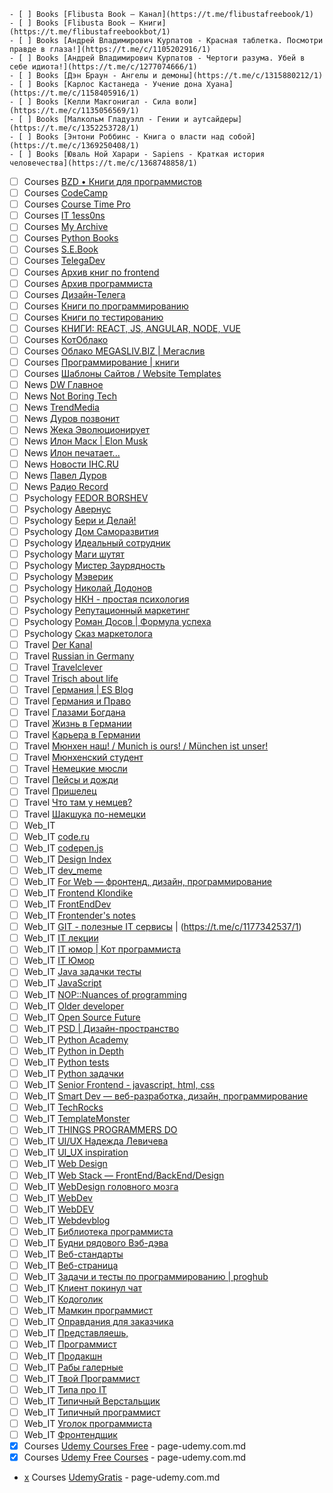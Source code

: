     - [ ] Books [Flibusta Book — Канал](https://t.me/flibustafreebook/1)
    - [ ] Books [Flibusta Book — Книги](https://t.me/flibustafreebookbot/1)
    - [ ] Books [Андрей Владимирович Курпатов - Красная таблетка. Посмотри правде в глаза!](https://t.me/c/1105202916/1)
    - [ ] Books [Андрей Владимирович Курпатов - Чертоги разума. Убей в себе идиота!](https://t.me/c/1277074666/1)
    - [ ] Books [Дэн Браун - Ангелы и демоны](https://t.me/c/1315880212/1)
    - [ ] Books [Карлос Кастанеда - Учение дона Хуана](https://t.me/c/1158405916/1)
    - [ ] Books [Келли Макгонигал - Сила воли](https://t.me/c/1135056569/1)
    - [ ] Books [Малкольм Гладуэлл - Гении и аутсайдеры](https://t.me/c/1352253728/1)
    - [ ] Books [Энтони Роббинс - Книга о власти над собой](https://t.me/c/1369250408/1)
    - [ ] Books [Юваль Ной Харари - Sapiens - Краткая история человечества](https://t.me/c/1368748858/1)
- [ ] Courses [BZD • Книги для программистов](https://t.me/bzd_channel/1)
- [ ] Courses [CodeCamp](https://t.me/campcode)
- [ ] Courses [Course Time Pro](https://t.me/CourseTimePro)
- [ ] Courses [IT 1ess0ns](https://t.me/IT_1ess0ns/1)
- [ ] Courses [My Archive](https://t.me/creative_archive/1)
- [ ] Courses [Python Books](https://t.me/pythonbooks/1)
- [ ] Courses [S.E.Book](https://t.me/S_E_Book)
- [ ] Courses [TelegaDev](https://t.me/telegadev/1)
- [ ] Courses [Архив книг по frontend](https://t.me/frontendarchive/1)
- [ ] Courses [Архив программиста](https://t.me/techrocksarchive/1)
- [ ] Courses [Дизайн-Телега](https://t.me/design_telega/1)
- [ ] Courses [Книги по программированию](https://t.me/python_books_archive/1)
- [ ] Courses [Книги по тестированию](https://t.me/bookqa/1)
- [ ] Courses [КНИГИ: REACT, JS, ANGULAR, NODE, VUE](https://t.me/frontbooks/1)
- [ ] Courses [КотОблако](https://t.me/slifcloud/1)
- [ ] Courses [Облако MEGASLIV.BIZ | Мегаслив](https://t.me/cloudcourse/1)
- [ ] Courses [Программирование | книги](https://t.me/it_boooks/1)
- [ ] Courses [Шаблоны Cайтов / Website Templates](https://t.me/templatesite/1)
- [ ] News [DW Главное](https://t.me/dwglavnoe/1)
- [ ] News [Not Boring Tech](https://t.me/notboring_tech/1)
- [ ] News [TrendMedia](https://t.me/TrendMediaChannel/1)
- [ ] News [Дуров позвонит](https://t.me/DurovTV/1)
- [ ] News [Жека Эволюционирует](https://t.me/ono_tebya_sozhret/1)
- [ ] News [Илон Маск | Elon Musk](https://t.me/elonmusk_ru/1)
- [ ] News [Илон печатает...](https://t.me/Muskich/1)
- [ ] News [Новости IHC.RU](https://t.me/ihc_ru/1)
- [ ] News [Павел Дуров](https://t.me/durov_russia/1)
- [ ] News [Радио Record](https://t.me/radiorecord/1)
- [ ] Psychology [FEDOR BORSHEV](https://t.me/pmdaily/1)
- [ ] Psychology [Авернус](https://t.me/avernuslab/1)
- [ ] Psychology [Бери и Делай!](https://t.me/energia_uspexa/1)
- [ ] Psychology [Дом Саморазвития](https://t.me/domsamorazvitiya/1)
- [ ] Psychology [Идеальный сотрудник](https://t.me/russiaHH/1)
- [ ] Psychology [Маги шутят](https://t.me/bash_mag/1)
- [ ] Psychology [Мистер Заурядность](https://t.me/mrzauryadnost/1)
- [ ] Psychology [Мэверик](https://t.me/freeman365/1)
- [ ] Psychology [Николай Додонов](https://t.me/n_dodonov/1)
- [ ] Psychology [НКН - простая психология](https://t.me/nkn_psi/1)
- [ ] Psychology [Репутационный маркетинг](https://t.me/reputant/1)
- [ ] Psychology [Роман Досов | Формула успеха](https://t.me/romandosov_blog/1)
- [ ] Psychology [Сказ маркетолога](https://t.me/moj_marketing/1)
- [ ] Travel [Der Kanal](https://t.me/austriakanal/1)
- [ ] Travel [Russian in Germany](https://t.me/survival_bias/1)
- [ ] Travel [Travelclever](https://t.me/travelclever/1)
- [ ] Travel [Trisch about life](https://t.me/trischme/1)
- [ ] Travel [Германия | ES Blog](https://t.me/es_blog/1)
- [ ] Travel [Германия и Право](https://t.me/gratis_recht/1)
- [ ] Travel [Глазами Богдана](https://t.me/bogdandevisu/1)
- [ ] Travel [Жизнь в Германии](https://t.me/lifegermany/1)
- [ ] Travel [Карьера в Германии](https://t.me/ingermany/1)
- [ ] Travel [Мюнхен наш! / Munich is ours! / München ist unser!](https://t.me/munichIsOur/1)
- [ ] Travel [Мюнхенский студент](https://t.me/munich_student/1)
- [ ] Travel [Немецкие мюсли](https://t.me/nemusli/1)
- [ ] Travel [Пейсы и дожди](https://t.me/pasesandsand/1)
- [ ] Travel [Пришелец](https://t.me/rusdeutschland/1)
- [ ] Travel [Что там у немцев?](https://t.me/dwrussian/1)
- [ ] Travel [Шакшука по-немецки](https://t.me/shakshuka_de/1)
- [ ] Web_IT [<Easy-Peasy Code/>](https://t.me/easypeasycode/1)
- [ ] Web_IT [code.ru](https://t.me/code_ru/1)
- [ ] Web_IT [codepen.js](https://t.me/codepen_js)
- [ ] Web_IT [Design Index](https://t.me/designindex)
- [ ] Web_IT [dev_meme](https://t.me/dev_meme/1)
- [ ] Web_IT [For Web — фронтенд, дизайн, программирование](https://t.me/forwebdev/1)
- [ ] Web_IT [Frontend Klondike](https://t.me/frontend_klondike/1)
- [ ] Web_IT [FrontEndDev](https://t.me/front_end_dev/1)
- [ ] Web_IT [Frontender's notes](https://t.me/frontendnoteschannel/1)
- [ ] Web_IT [GIT - полезные IT сервисы](https://t.me/gitservices/1) | (https://t.me/c/1177342537/1)
- [ ] Web_IT [IT лекции](https://t.me/itlecture/1)
- [ ] Web_IT [IT юмор | Кот программиста](https://t.me/cat_prog/1)
- [ ] Web_IT [IT Юмор](https://t.me/ithumor/1)
- [ ] Web_IT [Java задачки тесты](https://t.me/javaquize)
- [ ] Web_IT [JavaScript](https://t.me/we_use_js/1)
- [ ] Web_IT [NOP::Nuances of programming](https://t.me/nuancesprog/1)
- [ ] Web_IT [Older developer](https://t.me/olddeveloper/1)
- [ ] Web_IT [Open Source Future](https://t.me/opensourcefuture/1)
- [ ] Web_IT [PSD | Дизайн-пространство](https://t.me/psd_eu/1)
- [ ] Web_IT [Python Academy](https://t.me/python_academy/1)
- [ ] Web_IT [Python in Depth](https://t.me/python_in_depth/1)
- [ ] Web_IT [Python tests](https://t.me/pythonquestion)
- [ ] Web_IT [Python задачки](https://t.me/pythonquestions/1)
- [ ] Web_IT [Senior Frontend - javascript, html, css](https://t.me/seniorFront/1)
- [ ] Web_IT [Smart Dev — веб-разработка, дизайн, программирование](https://t.me/smart_dev/1)
- [ ] Web_IT [TechRocks](https://t.me/techrocks/1)
- [ ] Web_IT [TemplateMonster](https://t.me/templatemonsterRU/1)
- [ ] Web_IT [THINGS PROGRAMMERS DO](https://t.me/thingsprogrammersdo/1)
- [ ] Web_IT [UI/UX Надежда Левичева](https://t.me/designertyt/1)
- [ ] Web_IT [UI_UX inspiration](https://t.me/uiux_design/1)
- [ ] Web_IT [Web Design](https://t.me/webdesigndaily/1)
- [ ] Web_IT [Web Stack — FrontEnd/BackEnd/Design](https://t.me/web_stack/1)
- [ ] Web_IT [WebDesign головного мозга](https://t.me/brainwebdesign/1)
- [ ] Web_IT [WebDev](https://t.me/web_dev_humor/1)
- [ ] Web_IT [WebDEV](https://t.me/webb_dev/1)
- [ ] Web_IT [Webdevblog](https://t.me/webdevblogru/1)
- [ ] Web_IT [Библиотека программиста](https://t.me/proglibrary/1)
- [ ] Web_IT [Будни рядового Вэб-дэва](https://t.me/vebdev/1)
- [ ] Web_IT [Веб-стандарты](https://t.me/webstandards_ru/1)
- [ ] Web_IT [Веб-страница](https://t.me/tproger_web/1)
- [ ] Web_IT [Задачи и тесты по программированию | proghub](https://t.me/prog_hub/1)
- [ ] Web_IT [Клиент покинул чат](https://t.me/clientochat/1)
- [ ] Web_IT [Кодоголик](https://t.me/kodogolik/1)
- [ ] Web_IT [Мамкин программист](https://t.me/mamprog/1)
- [ ] Web_IT [Оправдания для заказчика](https://t.me/olegizvini/1)
- [ ] Web_IT [Представляешь,](https://t.me/your_tech/1)
- [ ] Web_IT [Программист](https://t.me/progeri/1)
- [ ] Web_IT [Продакшн](https://t.me/prod_one/1)
- [ ] Web_IT [Рабы галерные](https://t.me/rabynagalerah/1)
- [ ] Web_IT [Твой Программист](https://t.me/u_programmer)
- [ ] Web_IT [Типа про IT](https://t.me/tipaproit/1)
- [ ] Web_IT [Типичный Верстальщик](https://t.me/tpverstak/1)
- [ ] Web_IT [Типичный программист](https://t.me/tproger_official/1)
- [ ] Web_IT [Уголок программиста](https://t.me/conhum/1)
- [ ] Web_IT [Фронтендщик](https://t.me/frontendshik/1)
- [x] Courses [Udemy Courses Free](https://t.me/udemycoursesfree/11092) - page-udemy.com.md
- [x] Courses [Udemy Free Courses](https://t.me/CourseTime/3503) - page-udemy.com.md
- [x](DEAD) Courses [UdemyGratis](https://t.me/UdemyGratis/19767) - page-udemy.com.md
